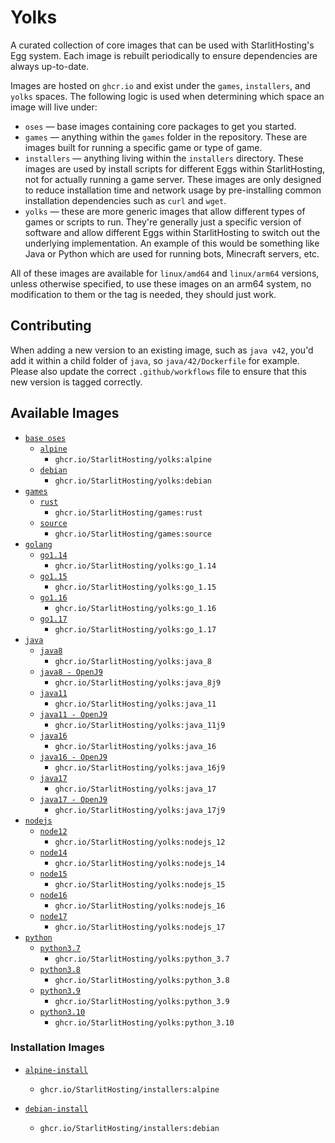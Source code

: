# Yolks

A curated collection of core images that can be used with StarlitHosting's Egg system. Each image is rebuilt
periodically to ensure dependencies are always up-to-date.

Images are hosted on `ghcr.io` and exist under the `games`, `installers`, and `yolks` spaces. The following logic
is used when determining which space an image will live under:

* `oses` — base images containing core packages to get you started.
* `games` — anything within the `games` folder in the repository. These are images built for running a specific game
or type of game.
* `installers` — anything living within the `installers` directory. These images are used by install scripts for different
Eggs within StarlitHosting, not for actually running a game server. These images are only designed to reduce installation time
and network usage by pre-installing common installation dependencies such as `curl` and `wget`.
* `yolks` — these are more generic images that allow different types of games or scripts to run. They're generally just
a specific version of software and allow different Eggs within StarlitHosting to switch out the underlying implementation. An
example of this would be something like Java or Python which are used for running bots, Minecraft servers, etc.

All of these images are available for `linux/amd64` and `linux/arm64` versions, unless otherwise specified, to use
these images on an arm64 system, no modification to them or the tag is needed, they should just work.

## Contributing

When adding a new version to an existing image, such as `java v42`, you'd add it within a child folder of `java`, so
`java/42/Dockerfile` for example. Please also update the correct `.github/workflows` file to ensure that this new version
is tagged correctly.

## Available Images

* [`base oses`](https://github.com/StarlitHosting/yolks/tree/master/oses)
  * [`alpine`](https://github.com/StarlitHosting/yolks/tree/master/oses/alpine)
    * `ghcr.io/StarlitHosting/yolks:alpine`
  * [`debian`](https://github.com/StarlitHosting/yolks/tree/master/oses/debian)
    * `ghcr.io/StarlitHosting/yolks:debian`
* [`games`](https://github.com/StarlitHosting/yolks/tree/master/games)
  * [`rust`](https://github.com/StarlitHosting/yolks/tree/master/games/rust)
    * `ghcr.io/StarlitHosting/games:rust`
  * [`source`](https://github.com/StarlitHosting/yolks/tree/master/games/source)
    * `ghcr.io/StarlitHosting/games:source`
* [`golang`](https://github.com/StarlitHosting/yolks/tree/master/go)
  * [`go1.14`](https://github.com/StarlitHosting/yolks/tree/master/go/1.14)
    * `ghcr.io/StarlitHosting/yolks:go_1.14`
  * [`go1.15`](https://github.com/StarlitHosting/yolks/tree/master/go/1.15)
    * `ghcr.io/StarlitHosting/yolks:go_1.15`
  * [`go1.16`](https://github.com/StarlitHosting/yolks/tree/master/go/1.16)
    * `ghcr.io/StarlitHosting/yolks:go_1.16`
  * [`go1.17`](https://github.com/StarlitHosting/yolks/tree/master/go/1.17)
    * `ghcr.io/StarlitHosting/yolks:go_1.17`
* [`java`](https://github.com/StarlitHosting/yolks/tree/master/java)
  * [`java8`](https://github.com/StarlitHosting/yolks/tree/master/java/8)
    * `ghcr.io/StarlitHosting/yolks:java_8`
  * [`java8 - OpenJ9`](https://github.com/StarlitHosting/yolks/tree/master/java/8j9)
    * `ghcr.io/StarlitHosting/yolks:java_8j9`
  * [`java11`](https://github.com/StarlitHosting/yolks/tree/master/java/11)
    * `ghcr.io/StarlitHosting/yolks:java_11`
  * [`java11 - OpenJ9`](https://github.com/StarlitHosting/yolks/tree/master/java/11j9)
    * `ghcr.io/StarlitHosting/yolks:java_11j9`
  * [`java16`](https://github.com/StarlitHosting/yolks/tree/master/java/16)
    * `ghcr.io/StarlitHosting/yolks:java_16`
  * [`java16 - OpenJ9`](https://github.com/StarlitHosting/yolks/tree/master/java/16j9)
    * `ghcr.io/StarlitHosting/yolks:java_16j9`
  * [`java17`](https://github.com/StarlitHosting/yolks/tree/master/java/17)
    * `ghcr.io/StarlitHosting/yolks:java_17`
  * [`java17 - OpenJ9`](https://github.com/StarlitHosting/yolks/tree/master/java/17j9)
    * `ghcr.io/StarlitHosting/yolks:java_17j9`
* [`nodejs`](https://github.com/StarlitHosting/yolks/tree/master/nodejs)
  * [`node12`](https://github.com/StarlitHosting/yolks/tree/master/nodejs/12)
    * `ghcr.io/StarlitHosting/yolks:nodejs_12`
  * [`node14`](https://github.com/StarlitHosting/yolks/tree/master/nodejs/14)
    * `ghcr.io/StarlitHosting/yolks:nodejs_14`
  * [`node15`](https://github.com/StarlitHosting/yolks/tree/master/nodejs/15)
    * `ghcr.io/StarlitHosting/yolks:nodejs_15`
  * [`node16`](https://github.com/StarlitHosting/yolks/tree/master/nodejs/16)
    * `ghcr.io/StarlitHosting/yolks:nodejs_16`
  * [`node17`](https://github.com/StarlitHosting/yolks/tree/master/nodejs/17)
    * `ghcr.io/StarlitHosting/yolks:nodejs_17`
* [`python`](https://github.com/StarlitHosting/yolks/tree/master/python)
  * [`python3.7`](https://github.com/StarlitHosting/yolks/tree/master/python/3.7)
    * `ghcr.io/StarlitHosting/yolks:python_3.7`
  * [`python3.8`](https://github.com/StarlitHosting/yolks/tree/master/python/3.8)
    * `ghcr.io/StarlitHosting/yolks:python_3.8`
  * [`python3.9`](https://github.com/StarlitHosting/yolks/tree/master/python/3.9)
    * `ghcr.io/StarlitHosting/yolks:python_3.9`
  * [`python3.10`](https://github.com/StarlitHosting/yolks/tree/master/python/3.10)
    * `ghcr.io/StarlitHosting/yolks:python_3.10`

### Installation Images

* [`alpine-install`](https://github.com/StarlitHosting/yolks/tree/master/installers/alpine)
  * `ghcr.io/StarlitHosting/installers:alpine`

* [`debian-install`](https://github.com/StarlitHosting/yolks/tree/master/installers/debian)
  * `ghcr.io/StarlitHosting/installers:debian`
